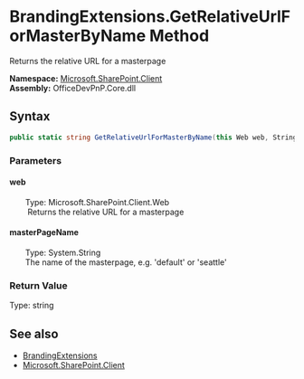 # BrandingExtensions.GetRelativeUrlForMasterByName Method  
 Returns the relative URL for a masterpage   

**Namespace:** [Microsoft.SharePoint.Client](Microsoft.SharePoint.Client.md)  
**Assembly:** OfficeDevPnP.Core.dll  
## Syntax
```C#
public static string GetRelativeUrlForMasterByName(this Web web, String masterPageName)
```
### Parameters
#### web  
&emsp;&emsp;Type: Microsoft.SharePoint.Client.Web  
&emsp;&emsp; Returns the relative URL for a masterpage   

  

#### masterPageName  
&emsp;&emsp;Type: System.String  
&emsp;&emsp;The name of the masterpage, e.g. 'default' or 'seattle'  

  

### Return Value
Type: string  
  


## See also
- [BrandingExtensions](Microsoft.SharePoint.Client.BrandingExtensions.md) 
- [Microsoft.SharePoint.Client](Microsoft.SharePoint.Client.md) 
